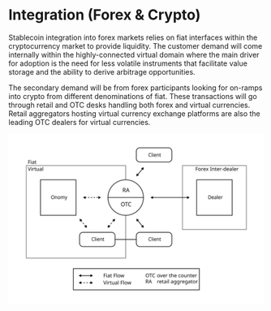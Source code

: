 # Integration (Forex & Crypto)

Stablecoin integration into forex markets relies on fiat interfaces within the cryptocurrency market to provide liquidity. The customer demand will come internally within the highly-connected virtual domain where the main driver for adoption is the need for less volatile instruments that facilitate value storage and the ability to derive arbitrage opportunities.

The secondary demand will be from forex participants looking for on-ramps into crypto from different denominations of fiat. These transactions will go through retail and OTC desks handling both forex and virtual currencies. Retail aggregators hosting virtual currency exchange platforms are also the leading OTC dealers for virtual currencies.

![](<../.gitbook/assets/Retail Aggregator Forex Integration.svg>)
